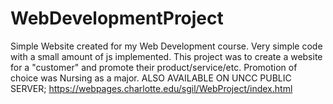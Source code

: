 # WebDevelopmentProject
Simple Website created for my Web Development course. 
Very simple code with a small amount of js implemented.
This project was to create a website for a "customer" and promote
their product/service/etc. 
Promotion of choice was Nursing as a major.
ALSO AVAILABLE ON UNCC PUBLIC SERVER; https://webpages.charlotte.edu/sgil/WebProject/index.html
